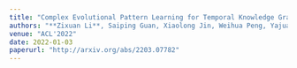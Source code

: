 ```yaml
---
title: "Complex Evolutional Pattern Learning for Temporal Knowledge Graph Reasoning"
authors: "**Zixuan Li**, Saiping Guan, Xiaolong Jin, Weihua Peng, Yajuan Lyu, Yong Zhu, Long Bai, Wei Li, Jiafeng Guo, Xueqi Cheng"
venue: "ACL'2022"
date: 2022-01-03
paperurl: "http://arxiv.org/abs/2203.07782"
---
```

